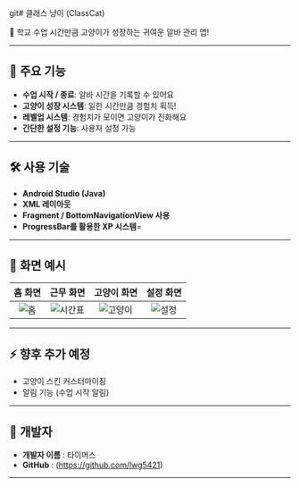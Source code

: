 git# 클래스 냥이 (ClassCat)

🐾 학교 수업 시간만큼 고양이가 성장하는 귀여운 알바 관리 앱!

---

## 📱 주요 기능

- **수업 시작 / 종료**: 알바 시간을 기록할 수 있어요
- **고양이 성장 시스템**: 일한 시간만큼 경험치 획득!
- **레벨업 시스템**: 경험치가 모이면 고양이가 진화해요
- **간단한 설정 기능**: 사용자 설정 가능

---

## 🛠️ 사용 기술

- **Android Studio (Java)**
- **XML 레이아웃**
- **Fragment / BottomNavigationView 사용**
- **ProgressBar를 활용한 XP 시스템**=
---

## 📸 화면 예시

| 홈 화면 | 근무 화면 | 고양이 화면 | 설정 화면 |
|:--:|:--:|:--:|:--:|
| ![홈](link-to-home-image) | ![시간표](link-to-work-image) | ![고양이](link-to-cat-image) | ![설정](link-to-settings-image) |

---

## ⚡ 향후 추가 예정

- 고양이 스킨 커스터마이징
- 알림 기능 (수업 시작 알림)

---

## 👤 개발자

- **개발자 이름** : 타이머스
- **GitHub** : (https://github.com/lwg5421)

---
